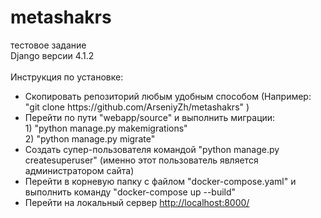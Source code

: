 # metashakrs
 тестовое задание <br>
 Django версии 4.1.2
<br> <br>
Инструкция по установке:
<ul>
 <li>Скопировать репозиторий любым удобным способом (Например: "git clone https://github.com/ArseniyZh/metashakrs" )</li>
 <li>Перейти по пути "webapp/source" и выполнить миграции:<br>1) "python manage.py makemigrations"<br>2) "python manage.py migrate"</li>
 <li>Создать супер-пользователя командой "python manage.py createsuperuser" (именно этот пользователь является администратором сайта)</li>
 <li>Перейти в корневую папку с файлом "docker-compose.yaml" и выполнить команду "docker-compose up --build"</li>
 <li>Перейти на локальный сервер <a href='http://localhost:8000/'>http://localhost:8000/</a></li>
</ul>
